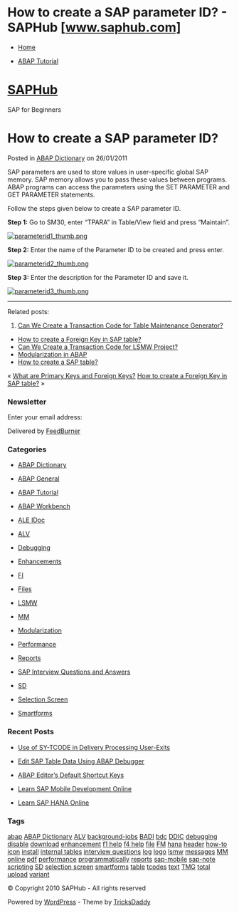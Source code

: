 # How to create a SAP parameter ID? - SAPHub [www.saphub.com]

* [Home](http://www.saphub.com/)

* [ABAP Tutorial](http://www.saphub.com/abap-tutorial/)

# [SAPHub](http://www.saphub.com/)

SAP for Beginners

# How to create a SAP parameter ID?

Posted in [ABAP Dictionary](http://www.saphub.com/category/abap-dictionary/) on 26/01/2011

SAP parameters are used to store values in user-specific global SAP memory. SAP memory allows you to pass these values between programs. ABAP programs can access the parameters using the SET PARAMETER and GET PARAMETER statements.

Follow the steps given below to create a SAP parameter ID.

**Step 1:** Go to SM30, enter “TPARA” in Table/View field and press “Maintain”.

[![parameterid1_thumb.png](http://saphub.com/wp-content/uploads/2011/01/parameterid1_thumb.png)](http://saphub.com/wp-content/uploads/2011/01/parameterid1.png)

**Step 2:** Enter the name of the Parameter ID to be created and press enter.

[![parameterid2_thumb.png](http://saphub.com/wp-content/uploads/2011/01/parameterid2_thumb.png)](http://saphub.com/wp-content/uploads/2011/01/parameterid2.png)

**Step 3:** Enter the description for the Parameter ID and save it.

[![parameterid3_thumb.png](http://saphub.com/wp-content/uploads/2011/01/parameterid3_thumb.png)](http://saphub.com/wp-content/uploads/2011/01/parameterid3.png)

* * *

Related posts:

1. [Can We Create a Transaction Code for Table Maintenance Generator?](http://www.saphub.com/abap-dictionary/tcode-table-maintenace-generator/)

* [How to create a Foreign Key in SAP table?](http://www.saphub.com/abap-tutorial/how-to-create-a-foreign-key-in-sap-table/)
* [Can We Create a Transaction Code for LSMW Project?](http://www.saphub.com/lsmw/tcode-lsmw/)
* [Modularization in ABAP](http://www.saphub.com/abap-tutorial/modularization-in-abap/)
* [How to create a SAP table?](http://www.saphub.com/abap-tutorial/how-to-create-a-sap-table/)

« [What are Primary Keys and Foreign Keys?](http://www.saphub.com/abap-tutorial/what-are-primary-keys-and-foreign-keys/)
[How to create a Foreign Key in SAP table?](http://www.saphub.com/abap-tutorial/how-to-create-a-foreign-key-in-sap-table/) »

### Newsletter

Enter your email address:

Delivered by [FeedBurner](http://feedburner.google.com/)

### Categories

* [ABAP Dictionary](http://www.saphub.com/category/abap-dictionary/)

* [ABAP General](http://www.saphub.com/category/abap-general/)
* [ABAP Tutorial](http://www.saphub.com/category/abap-tutorial/)
* [ABAP Workbench](http://www.saphub.com/category/abap-workbench/)
* [ALE IDoc](http://www.saphub.com/category/ale-idoc/)
* [ALV](http://www.saphub.com/category/alv/)
* [Debugging](http://www.saphub.com/category/debugging/)
* [Enhancements](http://www.saphub.com/category/enhancements/)
* [FI](http://www.saphub.com/category/fi/)
* [Files](http://www.saphub.com/category/files/)
* [LSMW](http://www.saphub.com/category/lsmw/)
* [MM](http://www.saphub.com/category/mm/)
* [Modularization](http://www.saphub.com/category/modularization/)
* [Performance](http://www.saphub.com/category/performance/)
* [Reports](http://www.saphub.com/category/reports/)
* [SAP Interview Questions and Answers](http://www.saphub.com/category/sap-interview-questions-and-answers/)
* [SD](http://www.saphub.com/category/sd/)
* [Selection Screen](http://www.saphub.com/category/selection-screen/)
* [Smartforms](http://www.saphub.com/category/smartforms/)

### Recent Posts

* [Use of SY-TCODE in Delivery Processing User-Exits](http://www.saphub.com/sd/tcode-in-delivery-processing-userexits/)

* [Edit SAP Table Data Using ABAP Debugger](http://www.saphub.com/debugging/edit-database-table-uisng-abap-debugger/)
* [ABAP Editor’s Default Shortcut Keys](http://www.saphub.com/abap-workbench/abap-editor-shortcut-keys/)
* [Learn SAP Mobile Development Online](http://www.saphub.com/abap-general/learn-sap-mobile-development/)
* [Learn SAP HANA Online](http://www.saphub.com/abap-general/learn-sap-hana/)

### Tags

[abap](http://www.saphub.com/tag/abap/) [ABAP Dictionary](http://www.saphub.com/tag/abap-dictionary/) [ALV](http://www.saphub.com/tag/alv/) [background-jobs](http://www.saphub.com/tag/background-jobs/) [BADI](http://www.saphub.com/tag/badi/) [bdc](http://www.saphub.com/tag/bdc/) [DDIC](http://www.saphub.com/tag/ddic/) [debugging](http://www.saphub.com/tag/debugging-2/) [disable](http://www.saphub.com/tag/disable/) [download](http://www.saphub.com/tag/download/) [enhancement](http://www.saphub.com/tag/enhancement/) [f1 help](http://www.saphub.com/tag/f1-help/) [f4 help](http://www.saphub.com/tag/f4-help/) [file](http://www.saphub.com/tag/file/) [FM](http://www.saphub.com/tag/fm/) [hana](http://www.saphub.com/tag/hana/) [header](http://www.saphub.com/tag/header/) [how-to](http://www.saphub.com/tag/how-to/) [icon](http://www.saphub.com/tag/icon/) [install](http://www.saphub.com/tag/install/) [internal tables](http://www.saphub.com/tag/internal-tables/) [interview questions](http://www.saphub.com/tag/interview-questions/) [log](http://www.saphub.com/tag/log/) [logo](http://www.saphub.com/tag/logo/) [lsmw](http://www.saphub.com/tag/lsmw-2/) [messages](http://www.saphub.com/tag/messages/) [MM](http://www.saphub.com/tag/mm/) [online](http://www.saphub.com/tag/online/) [pdf](http://www.saphub.com/tag/pdf/) [performance](http://www.saphub.com/tag/performance-2/) [programmatically](http://www.saphub.com/tag/programmatically/) [reports](http://www.saphub.com/tag/reports-2/) [sap-mobile](http://www.saphub.com/tag/sap-mobile/) [sap-note](http://www.saphub.com/tag/sap-note/) [scripting](http://www.saphub.com/tag/scripting/) [SD](http://www.saphub.com/tag/sd/) [selection screen](http://www.saphub.com/tag/selection-screen-2/) [smartforms](http://www.saphub.com/tag/smartforms-2/) [table](http://www.saphub.com/tag/table/) [tcodes](http://www.saphub.com/tag/tcodes/) [text](http://www.saphub.com/tag/text/) [TMG](http://www.saphub.com/tag/tmg/) [total](http://www.saphub.com/tag/total/) [upload](http://www.saphub.com/tag/upload/) [variant](http://www.saphub.com/tag/variant/)

© Copyright 2010 SAPHub - All rights reserved

Powered by [WordPress](http://www.wordpress.org/) - Theme by [TricksDaddy](http://www.tricksdaddy.com/)
